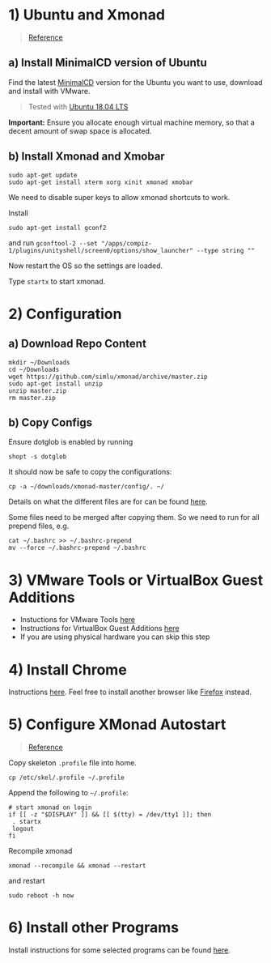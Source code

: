 # 1) Ubuntu and Xmonad
> [Reference](http://askubuntu.com/questions/142061/can-i-completely-remove-gnome-and-leave-xmonad)

## a) Install MinimalCD version of Ubuntu
Find the latest [MinimalCD](https://help.ubuntu.com/community/Installation/MinimalCD) version for the Ubuntu you want to use, download and install with VMware.

> Tested with [Ubuntu 18.04 LTS](http://archive.ubuntu.com/ubuntu/dists/bionic/main/installer-amd64/current/images/netboot/mini.iso)

**Important:** Ensure you allocate enough virtual machine memory, so that a decent amount of swap space is allocated.

## b) Install Xmonad and Xmobar
```shell
sudo apt-get update
sudo apt-get install xterm xorg xinit xmonad xmobar
```

We need to disable super keys to allow xmonad shortcuts to work.

Install
```shell
sudo apt-get install gconf2
```

and run `gconftool-2 --set "/apps/compiz-1/plugins/unityshell/screen0/options/show_launcher" --type string ""`

Now restart the OS so the settings are loaded.

Type `startx` to start xmonad.

# 2) Configuration
## a) Download Repo Content
```shell
mkdir ~/Downloads
cd ~/Downloads
wget https://github.com/simlu/xmonad/archive/master.zip
sudo apt-get install unzip
unzip master.zip
rm master.zip
```
## b) Copy Configs
Ensure dotglob is enabled by running
```shell
shopt -s dotglob
```
It should now be safe to copy the configurations:
```shell
cp -a ~/downloads/xmonad-master/config/. ~/
```
Details on what the different files are for can be found [here](config.md). 

Some files need to be merged after copying them. So we need to run for all prepend files, e.g.
```
cat ~/.bashrc >> ~/.bashrc-prepend
mv --force ~/.bashrc-prepend ~/.bashrc
```

# 3) VMware Tools or VirtualBox Guest Additions
* Instuctions for VMware Tools [here](programs/vmware-tools.md)
* Instructions for VirtualBox Guest Additions [here](programs/virtualbox-guest-additions.md)
* If you are using physical hardware you can skip this step

# 4) Install Chrome
Instructions [here](programs/chrome.md). Feel free to install another browser like [Firefox](https://help.ubuntu.com/community/FirefoxNewVersion) instead.

# 5) Configure XMonad Autostart
> [Reference](https://linuxexpresso.wordpress.com/2010/10/03/startx-automatically-on-login-ubuntu/)

Copy skeleton `.profile` file into home.
```shell
cp /etc/skel/.profile ~/.profile
```
Append the following to `~/.profile`:
```shell
# start xmonad on login
if [[ -z "$DISPLAY" ]] && [[ $(tty) = /dev/tty1 ]]; then
 . startx
 logout
fi
```
Recompile xmonad
```shell
xmonad --recompile && xmonad --restart
```
and restart
```shell
sudo reboot -h now
```

# 6) Install other Programs
Install instructions for some selected programs can be found [here](programs/).
